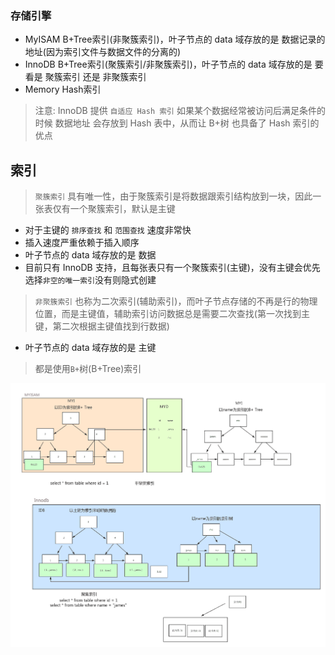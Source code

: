 ### 存储引擎
- MyISAM  B+Tree索引(非聚簇索引)，叶子节点的 data 域存放的是 数据记录的地址(因为索引文件与数据文件的分离的)
- InnoDB  B+Tree索引(聚簇索引/非聚簇索引)，叶子节点的 data 域存放的是 要看是 聚簇索引 还是 非聚簇索引
- Memory  Hash索引
  
> 注意: InnoDB 提供 `自适应 Hash 索引` 如果某个数据经常被访问后满足条件的时候 数据地址 会存放到 Hash 表中，从而让 B+树 也具备了 Hash 索引的优点

## 索引
> `聚簇索引` 具有唯一性，由于聚簇索引是将数据跟索引结构放到一块，因此一张表仅有一个聚簇索引，默认是主键
- 对于主键的 `排序查找` 和 `范围查找` 速度非常快
- 插入速度严重依赖于插入顺序
- 叶子节点的 data 域存放的是 数据
- 目前只有 InnoDB 支持，且每张表只有一个聚簇索引(主键)，没有主键会优先选择`非空的唯一索引`没有则隐式创建

> `非聚簇索引` 也称为二次索引(辅助索引)，而叶子节点存储的不再是行的物理位置，而是主键值，辅助索引访问数据总是需要二次查找(第一次找到主键，第二次根据主键值找到行数据)
- 叶子节点的 data 域存放的是 主键


> 都是使用`B+`树(B+Tree)索引

![索引-myisam-innodb](./索引-myisam-innodb.png)


